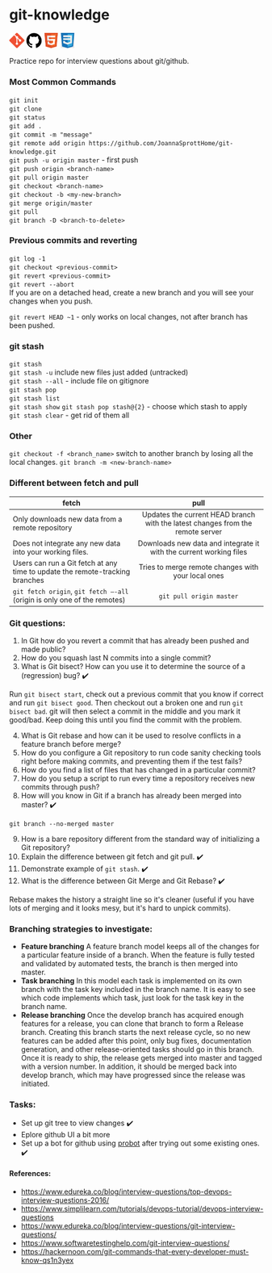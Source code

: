 # git-knowledge

<p float="left">
  <img src="images/git-icon.png" width="30" />
  <img src="images/git-hub-icon.png" width="30" /> 
  <img src="images/html-icon.png" width="30" />
  <img src="images/css-icon3.jpeg" width="27" /> 
</p>

Practice repo for interview questions about git/github.

### Most Common Commands

`git init`  
`git clone`  
`git status`  
`git add .`  
`git commit -m "message"`  
`git remote add origin https://github.com/JoannaSprottHome/git-knowledge.git`  
`git push -u origin master` - first push  
`git push origin <branch-name>`  
`git pull origin master`  
`git checkout <branch-name>`  
`git checkout -b <my-new-branch>`  
`git merge origin/master`   
`git pull`  
`git branch -D <branch-to-delete>`   

### Previous commits and reverting

`git log -1`   
`git checkout <previous-commit>`   
`git revert <previous-commit>`  
`git revert --abort`   
If you are on a detached head, create a new branch and you will see your changes when you push.

`git revert HEAD ~1` - only works on local changes, not after branch has been pushed.

### git stash

`git stash`   
`git stash -u`  include new files just added (untracked)   
`git stash --all`  - include file on gitignore   
`git stash pop`   
`git stash list`  
`git stash show`
`git stash pop stash@{2}` - choose which stash to apply   
`git stash clear` - get rid of them all


### Other

`git checkout -f <branch_name>`  switch to another branch by losing all the local changes.
`git branch -m <new-branch-name>`   


### Different between fetch and pull

| fetch    |      pull      |
|----------|:-------------:|
| Only downloads new data from a remote repository                             | Updates the current HEAD branch with the latest changes from the remote server | 
| Does not integrate any new data into your working files.                     | Downloads new data and integrate it with the current working files             |
| Users can run a Git fetch at any time to update the remote-tracking branches | Tries to merge remote changes with your local ones                             |
| `git fetch origin`, `git fetch –-all` (origin is only one of the remotes)    | `git pull origin master`                                                       |


### Git questions:

1. In Git how do you revert a commit that has already been pushed and made public?
2. How do you squash last N commits into a single commit?
3. What is Git bisect? How can you use it to determine the source of a (regression) bug? ✔️   

Run `git bisect start`, check out a previous commit that you know if correct and run `git bisect good`. Then checkout out a broken one and run `git bisect bad`. git will then select a commit in the middle and you mark it good/bad. Keep doing this until you find the commit with the problem.

4. What is Git rebase and how can it be used to resolve conflicts in a feature branch before merge?
5. How do you configure a Git repository to run code sanity checking tools right before making commits, and preventing them if the test fails?
6. How do you find a list of files that has changed in a particular commit?
7. How do you setup a script to run every time a repository receives new commits through push?
8. How will you know in Git if a branch has already been merged into master? ✔️

`git branch --no-merged master` 

9. How is a bare repository different from the standard way of initializing a Git repository?
10. Explain the difference between git fetch and git pull. ✔️
11. Demonstrate example of `git stash`. ✔️
12. What is the difference between Git Merge and Git Rebase? ✔️

Rebase makes the history a straight line so it's cleaner (useful if you have lots of merging and it looks mesy, but it's hard to unpick commits).



### Branching strategies to investigate:

- **Feature branching**
A feature branch model keeps all of the changes for a particular feature inside of a branch. When the feature is fully tested and validated by automated tests, the branch is then merged into master.
- **Task branching**
In this model each task is implemented on its own branch with the task key included in the branch name. It is easy to see which code implements which task, just look for the task key in the branch name.
- **Release branching**
Once the develop branch has acquired enough features for a release, you can clone that branch to form a Release branch. Creating this branch starts the next release cycle, so no new features can be added after this point, only bug fixes, documentation generation, and other release-oriented tasks should go in this branch. Once it is ready to ship, the release gets merged into master and tagged with a version number. In addition, it should be merged back into develop branch, which may have progressed since the release was initiated.

### Tasks:
- Set up git tree to view changes ✔️
- Eplore github UI a bit more
- Set up a bot for github using [probot](https://github.com/probot/probot) after trying out some existing ones. ✔️

#### References:
- https://www.edureka.co/blog/interview-questions/top-devops-interview-questions-2016/
- https://www.simplilearn.com/tutorials/devops-tutorial/devops-interview-questions
- https://www.edureka.co/blog/interview-questions/git-interview-questions/
- https://www.softwaretestinghelp.com/git-interview-questions/
- https://hackernoon.com/git-commands-that-every-developer-must-know-qs1n3yex

